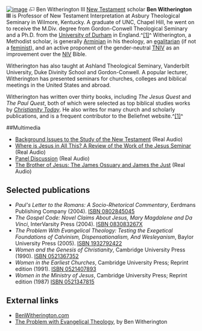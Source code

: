 [![image](images/thumb/2/24/Witherington.jpg/175px-Witherington.jpg)](http://www.theopedia.com/File:Witherington.jpg)
[![image](data:image/png;base64,iVBORw0KGgoAAAANSUhEUgAAAA8AAAALCAAAAACFLIiAAAAAAnRSTlMA/1uRIrUAAABPSURBVAjXY/j///+5vXDwjAHIr26ZAgXZe8H8a/+hoIcw/9nevdVL9+79DuPvzQYZFPUezu8BMZLXgkExnD8HAu6hqv//n+HZVjD4DuUDAKlChD3fj6aPAAAAAElFTkSuQmCC)](http://www.theopedia.com/File:Witherington.jpg "Enlarge")
Ben Witherington III
[New Testament](New_Testament "New Testament") scholar
**Ben Witherington III** is Professor of New Testament
Interpretation at Asbury Theological Seminary in Wilmore, Kentucky.
A graduate of UNC, Chapel Hill, he went on to receive the M.Div.
degree from Gordon-Conwell Theological Seminary and a Ph.D. from
the
[University of Durham](University_of_Durham "University of Durham")
in England.^[[1]](#note-BWcom)^ Witherington, a Methodist scholar,
is generally [Arminian](Arminianism "Arminianism") in his theology,
an [egalitarian](Egalitarianism "Egalitarianism") (if not a
[feminist](Feminism "Feminism")), and an active proponent of the
gender-neutral [TNIV](TNIV "TNIV") as an improvement over the
[NIV](NIV "NIV") Bible.

Witherington has also taught at Ashland Theological Seminary,
Vanderbilt University, Duke Divinity School and Gordon-Conwell. A
popular lecturer, Witherington has presented seminars for churches,
colleges and biblical meetings in the United States and abroad.

Witherington has written over thirty books, including
*The Jesus Quest* and *The Paul Quest*, both of which were selected
as top biblical studies works by
*[Christianity Today](Christianity_Today "Christianity Today")*. He
also writes for many church and scholarly publications, and is a
frequent contributor to the Beliefnet website.^[[1]](#note-BWcom)^

##Multimedia

-   [Background Issues to the Study of the New Testament](http://stream.sbts.edu:9037/ramgen/JBGay/2003Witherington1.rm)
    (Real Audio)
-   [Where is Jesus in All This? A Review of the Work of the Jesus Seminar](http://stream.sbts.edu:9037/ramgen/JBGay/2003Witherington2.rm)
    (Real Audio)
-   [Panel Discussion](http://stream.sbts.edu:9037/ramgen/JBGay/2003Witherington3.rm)
    (Real Audio)
-   [The Brother of Jesus: The James Ossuary and James the Just](http://stream.sbts.edu:9037/ramgen/JBGay/2003Witherington4.rm)
    (Real Audio)

## Selected publications

-   *Paul's Letter to the Romans: A Socio-Rhetorical Commentary*,
    Eerdmans Publishing Company (2004).
    [ISBN 0802845045](http://www.theopedia.com/Special:BookSources/0802845045)
-   *The Gospel Code: Novel Claims About Jesus, Mary Magdalene and Da Vinci*,
    InterVarsity Press (2004).
    [ISBN 083083267X](http://www.theopedia.com/Special:BookSources/083083267X)
-   *The Problem With Evangelical Theology: Testing the Exegetical Foundations of Calvinism, Dispensationalism, And Wesleyanism*,
    Baylor University Press (2005).
    [ISBN 1932792422](http://www.theopedia.com/Special:BookSources/1932792422)
-   *Women and the Genesis of Christianity*, Cambridge University
    Press (1990).
    [ISBN 0521367352](http://www.theopedia.com/Special:BookSources/0521367352)
-   *Women in the Earliest Churches*, Cambridge University Press;
    Reprint edition (1991).
    [ISBN 0521407893](http://www.theopedia.com/Special:BookSources/0521407893)
-   *Women in the Ministry of Jesus*, Cambridge University Press;
    Reprint edition (1987)
    [ISBN 0521347815](http://www.theopedia.com/Special:BookSources/0521347815)

## External links

-   [BenWitherington.com](http://www.benwitherington.com/)
-   [The Problem with Evangelical Theology](http://benwitherington.blogspot.com/2005/12/problem-with-evangelical-theology.html),
    by Ben Witherington



